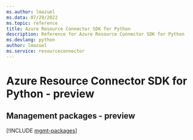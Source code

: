 ```yaml
---
ms.author: lmazuel
ms.data: 07/29/2022
ms.topic: reference
title: Azure Resource Connector SDK for Python
description: Reference for Azure Resource Connector SDK for Python
ms.devlang: python
author: lmazuel
ms.service: resourceconnector
---
```

# Azure Resource Connector SDK for Python - preview

## Management packages - preview
[!INCLUDE [mgmt-packages](resource-connector-mgmt-index.md)]